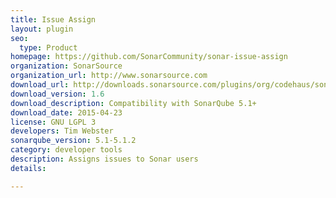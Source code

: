 ```yaml
---
title: Issue Assign
layout: plugin
seo: 
  type: Product
homepage: https://github.com/SonarCommunity/sonar-issue-assign
organization: SonarSource
organization_url: http://www.sonarsource.com
download_url: http://downloads.sonarsource.com/plugins/org/codehaus/sonar-plugins/sonar-issue-assign-plugin/1.6/sonar-issue-assign-plugin-1.6.jar
download_version: 1.6
download_description: Compatibility with SonarQube 5.1+
download_date: 2015-04-23
license: GNU LGPL 3
developers: Tim Webster
sonarqube_version: 5.1-5.1.2
category: developer tools
description: Assigns issues to Sonar users
details: 

---
```


